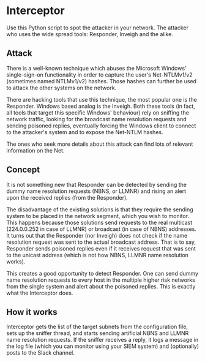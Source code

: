 # Interceptor

Use this Python script to spot the attacker in your network. The attacker who uses the wide spread tools: Responder, Inveigh and the alike.

## Attack

There is a well-known technique which abuses the Microsoft Windows' single-sign-on functionality in order to
capture the user's Net-NTLMv1/v2 (sometimes named NTLMv1/v2) hashes. Those hashes can further be used to attack the other systems
on the network.

There are hacking tools that use this technique, the most popular one is the Responder. Windows based analog is the Inveigh.
Both these tools (in fact, all tools that target this specific Windows' behaviour) rely on sniffing the network traffic, looking
for the broadcast name resolution requests and sending poisoned replies, eventually forcing the Windows client to connect to the
attacker's system and to expose the Net-NTLM hashes.

The ones who seek more details about this attack can find lots of relevant information on the Net.

## Concept

It is not something new that Responder can be detected by sending the dummy name resolution requests (NBNS, or LLMNR)
and rising an alert upon the received replies (from the Responder).

The disadvantage of the existing solutions is that they require the sending system to be placed in the network segment, which
you wish to monitor. This happens because those solutions send requests to the real multicast (224.0.0.252 in case of LLMNR)
or broadcast (in case of NBNS) addresses. It turns out that the Responder (nor Inveigh) does not check if the name resolution request
was sent to the actual broadcast address. That is to say, Responder sends poisoned replies even if it receives request that was sent
to the unicast address (which is not how NBNS, LLMNR name resolution works).

This creates a good opportunity to detect Responder. One can send dummy name resolution requests to every host in the multiple
higher risk networks from the single system and alert about the poisoned replies.
This is exactly what the Interceptor does.

## How it works

Interceptor gets the list of the target subnets from the configuration file, sets up the sniffer thread,
and starts sending artificial NBNS and LLMNR name resolution requests. If the sniffer receives a reply, it logs a message
in the log file (which you can monitor using your SIEM system) and (optionally) posts to the Slack channel.
